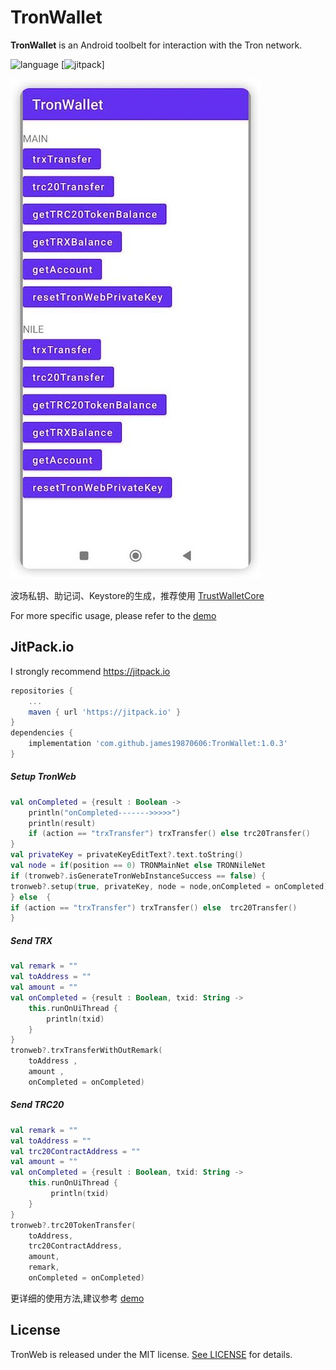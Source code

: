 # TronWallet
**TronWallet** is an Android toolbelt for interaction with the Tron network.

![language](https://img.shields.io/badge/Language-Kotlin-green)
[![jitpack](https://img.shields.io/badge/support-jitpack-green)]

![](Resource/DemoImage0.jpeg)

波场私钥、助记词、Keystore的生成，推荐使用 [TrustWalletCore](https://github.com/trustwallet/wallet-core)

For more specific usage, please refer to the [demo](https://github.com/james19870606/TronWallet/tree/master/app)

## JitPack.io

I strongly recommend https://jitpack.io
```groovy
repositories {
    ...
    maven { url 'https://jitpack.io' }
}
dependencies {
    implementation 'com.github.james19870606:TronWallet:1.0.3'
}
```

##### Setup TronWeb 
```kotlin
val onCompleted = {result : Boolean ->
    println("onCompleted------->>>>>")
    println(result)
    if (action == "trxTransfer") trxTransfer() else trc20Transfer()
}
val privateKey = privateKeyEditText?.text.toString()
val node = if(position == 0) TRONMainNet else TRONNileNet
if (tronweb?.isGenerateTronWebInstanceSuccess == false) {
tronweb?.setup(true, privateKey, node = node,onCompleted = onCompleted)
} else  {
if (action == "trxTransfer") trxTransfer() else  trc20Transfer()
}
```

##### Send TRX
```Kotlin
val remark = ""
val toAddress = ""
val amount = ""
val onCompleted = {result : Boolean, txid: String ->
    this.runOnUiThread {
        println(txid)
    }
}
tronweb?.trxTransferWithOutRemark(
    toAddress ,
    amount ,
    onCompleted = onCompleted)

```
##### Send TRC20
```Kotlin
val remark = ""
val toAddress = ""
val trc20ContractAddress = ""
val amount = ""
val onCompleted = {result : Boolean, txid: String ->
    this.runOnUiThread {
         println(txid)
    }
}
tronweb?.trc20TokenTransfer(
    toAddress,
    trc20ContractAddress,
    amount,
    remark,
    onCompleted = onCompleted)
```

更详细的使用方法,建议参考 [demo](https://github.com/james19870606/TronWallet/tree/master/app)

## License

TronWeb is released under the MIT license. [See LICENSE](https://github.com/james19870606/TronWallet/blob/master/LICENSE) for details.
